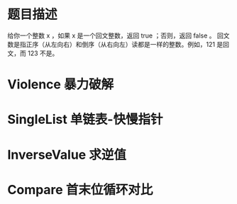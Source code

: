 # 题目描述
给你一个整数 x ，如果 x 是一个回文整数，返回 true ；否则，返回 false 。
回文数是指正序（从左向右）和倒序（从右向左）读都是一样的整数。例如，121 是回文，而 123 不是。
# Violence 暴力破解
# SingleList 单链表-快慢指针
# InverseValue 求逆值
# Compare 首末位循环对比
